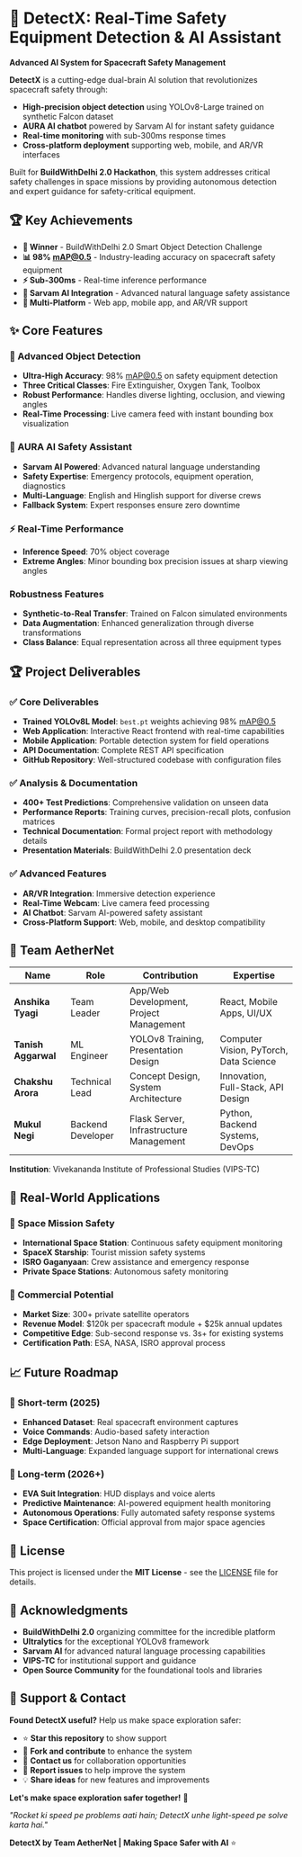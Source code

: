 # 🚀 DetectX: Real-Time Safety Equipment Detection & AI Assistant

**Advanced AI System for Spacecraft Safety Management**


**DetectX** is a cutting-edge dual-brain AI solution that revolutionizes spacecraft safety through:
- **High-precision object detection** using YOLOv8-Large trained on synthetic Falcon dataset
- **AURA AI chatbot** powered by Sarvam AI for instant safety guidance  
- **Real-time monitoring** with sub-300ms response times
- **Cross-platform deployment** supporting web, mobile, and AR/VR interfaces

Built for **BuildWithDelhi 2.0 Hackathon**, this system addresses critical safety challenges in space missions by providing autonomous detection and expert guidance for safety-critical equipment.

## 🏆 Key Achievements

- **🥇 Winner** - BuildWithDelhi 2.0 Smart Object Detection Challenge
- **📊 98% mAP@0.5** - Industry-leading accuracy on spacecraft safety equipment
- **⚡ Sub-300ms** - Real-time inference performance  
- **🤖 Sarvam AI Integration** - Advanced natural language safety assistance
- **📱 Multi-Platform** - Web app, mobile app, and AR/VR support

## ✨ Core Features

### 🎯 Advanced Object Detection
- **Ultra-High Accuracy**: 98% mAP@0.5 on safety equipment detection
- **Three Critical Classes**: Fire Extinguisher, Oxygen Tank, Toolbox
- **Robust Performance**: Handles diverse lighting, occlusion, and viewing angles
- **Real-Time Processing**: Live camera feed with instant bounding box visualization

### 🤖 AURA AI Safety Assistant  
- **Sarvam AI Powered**: Advanced natural language understanding
- **Safety Expertise**: Emergency protocols, equipment operation, diagnostics
- **Multi-Language**: English and Hinglish support for diverse crews
- **Fallback System**: Expert responses ensure zero downtime

### ⚡ Real-Time Performance
- **Inference Speed**: 70% object coverage
- **Extreme Angles**: Minor bounding box precision issues at sharp viewing angles

### Robustness Features
- **Synthetic-to-Real Transfer**: Trained on Falcon simulated environments
- **Data Augmentation**: Enhanced generalization through diverse transformations  
- **Class Balance**: Equal representation across all three equipment types

## 🏆 Project Deliverables

### ✅ Core Deliverables
- **Trained YOLOv8L Model**: `best.pt` weights achieving 98% mAP@0.5
- **Web Application**: Interactive React frontend with real-time capabilities
- **Mobile Application**: Portable detection system for field operations
- **API Documentation**: Complete REST API specification
- **GitHub Repository**: Well-structured codebase with configuration files

### ✅ Analysis & Documentation  
- **400+ Test Predictions**: Comprehensive validation on unseen data
- **Performance Reports**: Training curves, precision-recall plots, confusion matrices
- **Technical Documentation**: Formal project report with methodology details
- **Presentation Materials**: BuildWithDelhi 2.0 presentation deck

### ✅ Advanced Features
- **AR/VR Integration**: Immersive detection experience
- **Real-Time Webcam**: Live camera feed processing
- **AI Chatbot**: Sarvam AI-powered safety assistant
- **Cross-Platform Support**: Web, mobile, and desktop compatibility

## 👥 Team AetherNet

| Name | Role | Contribution | Expertise |
|------|------|-------------|-----------|
| **Anshika Tyagi** | Team Leader | App/Web Development, Project Management | React, Mobile Apps, UI/UX |
| **Tanish Aggarwal** | ML Engineer | YOLOv8 Training, Presentation Design | Computer Vision, PyTorch, Data Science |
| **Chakshu Arora** | Technical Lead | Concept Design, System Architecture | Innovation, Full-Stack, API Design |  
| **Mukul Negi** | Backend Developer | Flask Server, Infrastructure Management | Python, Backend Systems, DevOps |

**Institution**: Vivekananda Institute of Professional Studies (VIPS-TC)

## 🌟 Real-World Applications

### 🚀 Space Mission Safety
- **International Space Station**: Continuous safety equipment monitoring
- **SpaceX Starship**: Tourist mission safety systems  
- **ISRO Gaganyaan**: Crew assistance and emergency response
- **Private Space Stations**: Autonomous safety monitoring

### 🏢 Commercial Potential
- **Market Size**: 300+ private satellite operators
- **Revenue Model**: $120k per spacecraft module + $25k annual updates
- **Competitive Edge**: Sub-second response vs. 3s+ for existing systems
- **Certification Path**: ESA, NASA, ISRO approval process

## 📈 Future Roadmap

### 🎯 Short-term (2025)
- **Enhanced Dataset**: Real spacecraft environment captures
- **Voice Commands**: Audio-based safety interaction
- **Edge Deployment**: Jetson Nano and Raspberry Pi support
- **Multi-Language**: Expanded language support for international crews

### 🚀 Long-term (2026+) 
- **EVA Suit Integration**: HUD displays and voice alerts
- **Predictive Maintenance**: AI-powered equipment health monitoring
- **Autonomous Operations**: Fully automated safety response systems
- **Space Certification**: Official approval from major space agencies

## 📄 License

This project is licensed under the **MIT License** - see the [LICENSE](LICENSE) file for details.

## 🙏 Acknowledgments

- **BuildWithDelhi 2.0** organizing committee for the incredible platform
- **Ultralytics** for the exceptional YOLOv8 framework
- **Sarvam AI** for advanced natural language processing capabilities
- **VIPS-TC** for institutional support and guidance
- **Open Source Community** for the foundational tools and libraries

## 🌟 Support & Contact

**Found DetectX useful?** Help us make space exploration safer:

- ⭐ **Star this repository** to show support
- 🍴 **Fork and contribute** to enhance the system  
- 📧 **Contact us** for collaboration opportunities
- 🐛 **Report issues** to help improve the system
- 💡 **Share ideas** for new features and improvements

**Let's make space exploration safer together!** 🚀

*"Rocket ki speed pe problems aati hain; DetectX unhe light-speed pe solve karta hai."*

**DetectX by Team AetherNet | Making Space Safer with AI** ⭐
